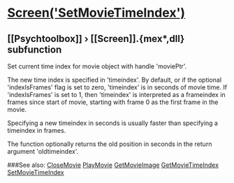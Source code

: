 # [Screen('SetMovieTimeIndex')](Screen-SetMovieTimeIndex) 
## [[Psychtoolbox]] &#8250; [[Screen]].{mex*,dll} subfunction


Set current time index for movie object with handle 'moviePtr'.  
  
The new time index is specified in 'timeindex'. By default, or if the optional  
'indexIsFrames' flag is set to zero, 'timeindex' is in seconds of movie time. If  
'indexIsFrames' is set to 1, then 'timeindex' is interpreted as a frameindex in  
frames since start of movie, starting with frame 0 as the first frame in the  
movie.  
  
Specifying a new timeindex in seconds is usually faster than specifying a  
timeindex in frames.  
  
The function optionally returns the old position in seconds in the return  
argument 'oldtimeindex'.  
  


###See also:
[CloseMovie](Screen-CloseMovie) [PlayMovie](Screen-PlayMovie) [GetMovieImage](Screen-GetMovieImage) [GetMovieTimeIndex](Screen-GetMovieTimeIndex) [SetMovieTimeIndex](Screen-SetMovieTimeIndex)
